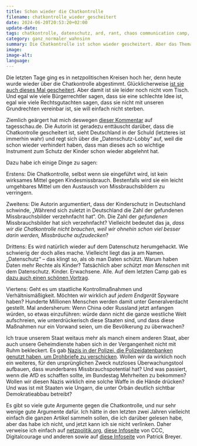 ```yaml
---
title: Schon wieder die Chatkontrolle
filename: chatkontrolle_wieder_gescheitert
date: 2024-06-20T20:53:20+02:00
update-date:
tags: chatkontrolle, datenschutz, ard, rant, chaos communication camp, EU, netzpolitik
category: ganz_normaler_wahnsinn
summary: Die Chatkontrolle ist schon wieder gescheitert. Aber das Thema ist leider noch nicht vom Tisch.
image:
image-alt:
language:
---
```


Die letzten Tage ging es in netzpolitischen Kreisen hoch her, denn heute wurde wieder über die Chatkontrolle abgestimmt. Glücklicherweise [ist sie auch dieses Mal gescheitert](https://netzpolitik.org/2024/etappensieg-belgien-scheitert-mit-abstimmung-zur-chatkontrolle/). Aber damit ist sie leider noch nicht vom Tisch. Und egal wie viele Bürgerrechtler sagen, dass sie eine schlechte Idee ist, egal wie viele Rechtsgutachten sagen, dass sie nicht mit unseren Grundrechten vereinbar ist, sie will einfach nicht sterben.

Ziemlich geärgert hat mich deswegen [dieser Kommentar](https://www.tagesschau.de/kommentar/chatkontrolle-eu-102.html) auf tagesschau.de. Die Autorin ist geradezu enttäuscht darüber, dass die Chatkontrolle gescheitert ist, sieht Deutschland in der Schuld (letzteres ist immerhin wahr) und regt sich über die „Datenschutz-Lobby“ auf, weil die schon wieder verhindert haben, dass man dieses ach so wichtige Instrument zum Schutz der Kinder schon wieder abgelehnt hat.

Dazu habe ich einige Dinge zu sagen:

Erstens: Die Chatkontrolle, selbst wenn sie eingeführt wird, ist kein wirksames Mittel gegen Kindesmissbrauch. Bestenfalls wird sie ein leicht umgehbares Mittel um den Austausch von Missbrauchsbildern zu verringern.

Zweitens: Die Autorin argumentiert, dass der Kinderschutz in Deutschland schwinde, „Während sich zuletzt in Deutschland die Zahl der gefundenen Missbrauchsbilder verzehnfacht hat“. Oh. Die Zahl der _gefundenen_ Missbrauchsbilder hat sich verzehnfacht? Vielleicht bedeutet das ja, _dass wir die Chatkontrolle nicht brauchen, weil wir ohnehin schon viel besser darin werden, Missbräuche aufzudecken_?

Drittens: Es wird natürlich wieder auf dem Datenschutz herumgehackt. Wie schwierig der doch alles mache. Vielleicht liegt das ja am Namen. „Datenschutz“ – das klingt so, als ob man Daten schützt. Warum haben Daten mehr Rechte als Kinder? Tatsächlich aber _schützt man Menschen_ mit dem Datenschutz. Kinder. Erwachsene. Alle. Auf dem letzten Camp gab es [dazu auch einen schönen Vortrag](https://media.ccc.de/v/camp2023-57243-xfilesgdpr).

Viertens: Geht es um staatliche Kontrollmaßnahmen und Verhältnismäßigkeit. Möchten wir wirklich auf _jedem Endgerät_ Spyware haben? Hunderte Millionen Menschen werden damit unter Generalverdacht gestellt. Mal andersherum: Wenn China oder Russland jetzt anfangen würden, so etwas einzuführen: würde dann nicht die ganze westliche Welt aufschreien, wie unterdrückerisch diese Staaten sind, und dass diese Maßnahmen nur ein Vorwand seien, um die Bevölkerung zu überwachen?

Ich traue unserem Staat weitaus mehr als manch einem anderen Staat, aber auch unsere Geheimdienste haben sich in der Vergangenheit nicht mit Ruhm bekleckert. Es gab [Nazis in der Polizei, die Polizeidatenbanken genutzt haben, um Drohbriefe zu verschicken](https://de.wikipedia.org/wiki/NSU_2.0#Polizeiskandale). Wollen wir da wirklich noch ein weiteres, für den ursprünglichen Zweck nutzloses Überwachungstool aufbauen, dass wunderbares Missbrauchspotential hat? Und was passiert, wenn die AfD es schaffen sollte, im Bundestag Mehrheiten zu bekommen? Wollen wir diesen Nazis wirklich eine solche Waffe in die Hände drücken? Und was ist mit Staaten wie Ungarn, die unter Orbán deutlich sichtbar Demokratieabbau betreibt?

Es gibt so viele gute Argumente gegen die Chatkontrolle, und nur sehr wenige gute Argumente dafür. Ich hätte in den letzten zwei Jahren vielleicht einfach die ganzen Artikel sammeln sollen, die ich darüber gelesen habe, aber das habe ich nicht, und jetzt kann ich sie nicht verlinken. Daher verweise ich einfach auf [netzpolitik.org](https://netzpolitik.org/), [diese Infoseite](https://chat-kontrolle.eu/) von CCC, Digitalcourage und anderen sowie auf [diese Infoseite](https://www.patrick-breyer.de/beitraege/chatkontrolle/) von Patrick Breyer.
